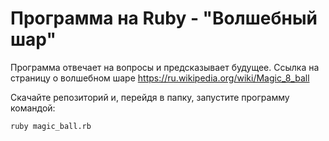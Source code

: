 # Программа на Ruby - "Волшебный шар"
Программа отвечает на вопросы и предсказывает будущее. Ссылка на страницу о волшебном шаре https://ru.wikipedia.org/wiki/Magic_8_ball

Скачайте репозиторий и, перейдя в папку,
запустите программу командой:
~~~
ruby magic_ball.rb
~~~
